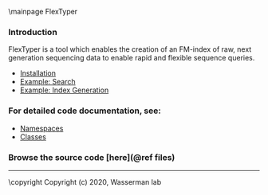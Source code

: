 \mainpage FlexTyper

### Introduction
 FlexTyper is a tool which enables the creation of an FM-index of raw, next generation sequencing data to enable rapid and flexible sequence queries.

- [Installation](installation.md)
- [Example: Search](searchexample.md)
- [Example: Index Generation](indexexample.md)

### For detailed code documentation, see: 
- [Namespaces](namespaces.html)
- [Classes](annotated.html)

### Browse the source code [here](@ref files)

---

 \copyright Copyright (c) 2020, Wasserman lab
